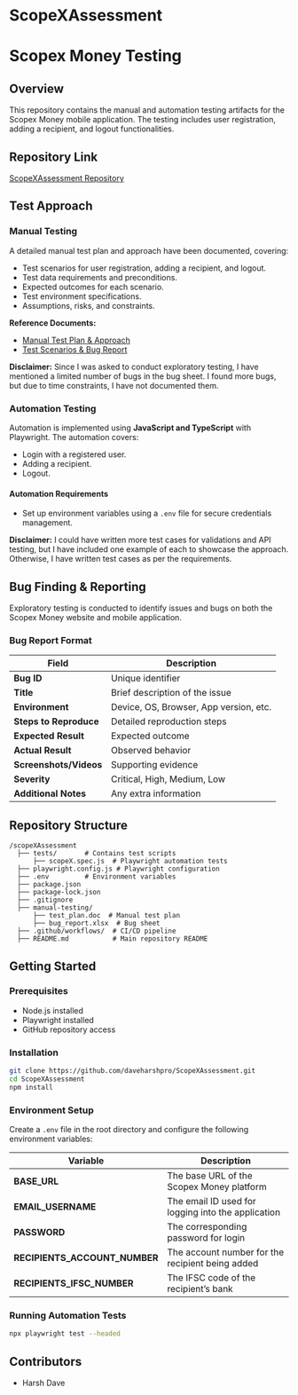# ScopeXAssessment

# Scopex Money Testing

## Overview
This repository contains the manual and automation testing artifacts for the Scopex Money mobile application. The testing includes user registration, adding a recipient, and logout functionalities.

## Repository Link
[ScopeXAssessment Repository](https://github.com/daveharshpro/ScopeXAssessment)

## Test Approach
### Manual Testing
A detailed manual test plan and approach have been documented, covering:
- Test scenarios for user registration, adding a recipient, and logout.
- Test data requirements and preconditions.
- Expected outcomes for each scenario.
- Test environment specifications.
- Assumptions, risks, and constraints.

**Reference Documents:**
- [Manual Test Plan & Approach](https://docs.google.com/document/d/1GTXqGl8JW0iASlygFSOPIxKNaC1Kb_aPMVIinubrU8c/edit?pli=1&tab=t.0#heading=h.iv9xf9va18rp)
- [Test Scenarios & Bug Report](https://docs.google.com/spreadsheets/d/1QwOWjLvFnuzaDTusTAKxsStUdYlYRh2jQrNkjYV-9ds/edit?pli=1&gid=0#gid=0)

**Disclaimer:** Since I was asked to conduct exploratory testing, I have mentioned a limited number of bugs in the bug sheet. I found more bugs, but due to time constraints, I have not documented them.

### Automation Testing
Automation is implemented using **JavaScript and TypeScript** with Playwright. The automation covers:
- Login with a registered user.
- Adding a recipient.
- Logout.

#### Automation Requirements
- Set up environment variables using a `.env` file for secure credentials management.

**Disclaimer:** I could have written more test cases for validations and API testing, but I have included one example of each to showcase the approach. Otherwise, I have written test cases as per the requirements.

## Bug Finding & Reporting
Exploratory testing is conducted to identify issues and bugs on both the Scopex Money website and mobile application.

### Bug Report Format
| Field | Description |
|--------|------------|
| **Bug ID** | Unique identifier |
| **Title** | Brief description of the issue |
| **Environment** | Device, OS, Browser, App version, etc. |
| **Steps to Reproduce** | Detailed reproduction steps |
| **Expected Result** | Expected outcome |
| **Actual Result** | Observed behavior |
| **Screenshots/Videos** | Supporting evidence |
| **Severity** | Critical, High, Medium, Low |
| **Additional Notes** | Any extra information |

## Repository Structure
```
/scopeXAssessment
  ├── tests/       # Contains test scripts
      ├── scopeX.spec.js  # Playwright automation tests
  ├── playwright.config.js # Playwright configuration
  ├── .env         # Environment variables
  ├── package.json
  ├── package-lock.json
  ├── .gitignore
  ├── manual-testing/
      ├── test_plan.doc  # Manual test plan
      ├── bug_report.xlsx  # Bug sheet
  ├── .github/workflows/  # CI/CD pipeline
  ├── README.md           # Main repository README
```

## Getting Started
### Prerequisites
- Node.js installed
- Playwright installed
- GitHub repository access

### Installation
```sh
git clone https://github.com/daveharshpro/ScopeXAssessment.git
cd ScopeXAssessment
npm install
```

### Environment Setup
Create a `.env` file in the root directory and configure the following environment variables:

| Variable | Description |
|------------|-------------|
| **BASE_URL** | The base URL of the Scopex Money platform |
| **EMAIL_USERNAME** | The email ID used for logging into the application |
| **PASSWORD** | The corresponding password for login |
| **RECIPIENTS_ACCOUNT_NUMBER** | The account number for the recipient being added |
| **RECIPIENTS_IFSC_NUMBER** | The IFSC code of the recipient’s bank |

### Running Automation Tests
```sh
npx playwright test --headed
```

## Contributors
- Harsh Dave

